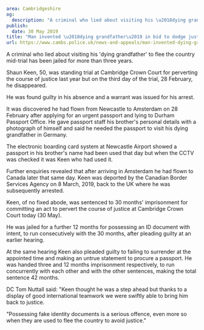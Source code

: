 ```yaml
area: Cambridgeshire
og:
  description: "A criminal who lied about visiting his \u2018dying grandfather\u2019 to flee the country mid-trial has been jailed for more than three years."
publish:
  date: 30 May 2019
title: "Man invented \u2018dying grandfather\u2019 in bid to dodge justice"
url: https://www.cambs.police.uk/news-and-appeals/man-invented-dying-grandfather
```

A criminal who lied about visiting his 'dying grandfather' to flee the country mid-trial has been jailed for more than three years.

Shaun Keen, 50, was standing trial at Cambridge Crown Court for perverting the course of justice last year but on the third day of the trial, 28 February, he disappeared.

He was found guilty in his absence and a warrant was issued for his arrest.

It was discovered he had flown from Newcastle to Amsterdam on 28 February after applying for an urgent passport and lying to Durham Passport Office. He gave passport staff his brother's personal details with a photograph of himself and said he needed the passport to visit his dying grandfather in Germany.

The electronic boarding card system at Newcastle Airport showed a passport in his brother's name had been used that day but when the CCTV was checked it was Keen who had used it.

Further enquiries revealed that after arriving in Amsterdam he had flown to Canada later that same day. Keen was deported by the Canadian Border Services Agency on 8 March, 2019, back to the UK where he was subsequently arrested.

Keen, of no fixed abode, was sentenced to 30 months' imprisonment for committing an act to pervert the course of justice at Cambridge Crown Court today (30 May).

He was jailed for a further 12 months for possessing an ID document with intent, to run consecutively with the 30 months, after pleading guilty at an earlier hearing.

At the same hearing Keen also pleaded guilty to failing to surrender at the appointed time and making an untrue statement to procure a passport. He was handed three and 12 months imprisonment respectively, to run concurrently with each other and with the other sentences, making the total sentence 42 months.

DC Tom Nuttall said: "Keen thought he was a step ahead but thanks to a display of good international teamwork we were swiftly able to bring him back to justice.

"Possessing fake identity documents is a serious offence, even more so when they are used to flee the country to avoid justice."
